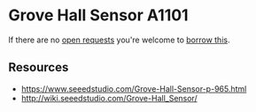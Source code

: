 # Grove Hall Sensor A1101
If there are no [open requests](../../../../issues?q=is%3Aissue+is%3Aopen+%22Grove+Hall+Sensor+A1101%22+in%3Atitle) you're welcome to [borrow this](../../../../issues/new?title=Borrow+request+for+Grove+Hall+Sensor+A1101&body=1+piece+of+%5Bthis%5D%28..%2Fblob%2Fmain%2F.%2FHardware%2FSensors%2FGrove_Hall_Sensor_A1101.md%29+for+~2+weeks.).

## Resources
- https://www.seeedstudio.com/Grove-Hall-Sensor-p-965.html
- http://wiki.seeedstudio.com/Grove-Hall_Sensor/
